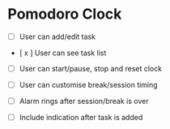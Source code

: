 # Pomodoro Clock

- [ ] User can add/edit task
- [ x ] User can see task list
- [ ] User can start/pause, stop and reset clock
- [ ] User can customise break/session timing
      <br>

- [ ] Alarm rings after session/break is over
- [ ] Include indication after task is added
